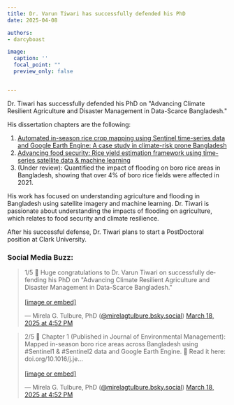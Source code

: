 ```yaml
---
title: Dr. Varun Tiwari has successfully defended his PhD
date: 2025-04-08

authors:
- darcyboast

image:
  caption: ''
  focal_point: ""
  preview_only: false


---
```



Dr. Tiwari has successfully defended his PhD on "Advancing Climate Resilient Agriculture and Disaster Management in Data-Scarce Bangladesh."

<!--more-->

His dissertation chapters are the following:
1. <a href = 'https://www-sciencedirect-com.prox.lib.ncsu.edu/science/article/pii/S0301479723024039?via%3Dihub'>Automated in-season rice crop mapping using Sentinel time-series data and Google Earth Engine: A case study in climate-risk prone Bangladesh</a>
2. <a href = 'https://journals.plos.org/plosone/article?id=10.1371/journal.pone.0309982'>Advancing food security: Rice yield estimation framework using time-series satellite data & machine learning</a>
3. (Under review): Quantified the impact of flooding on boro rice areas in Bangladesh, showing that over 4% of boro rice fields were affected in 2021.

His work has focused on understanding agriculture and flooding in Bangladesh using satellite imagery and machine learning. Dr. Tiwari is passionate about understanding the impacts of flooding on agriculture, which relates to food security and climate resilience.

After his successful defense, Dr. Tiwari plans to start a PostDoctoral position at Clark University. 

### Social Media Buzz:
<blockquote class="bluesky-embed" data-bluesky-uri="at://did:plc:xcd6uttb6qrmffqdvfed6evc/app.bsky.feed.post/3lkokdmtjic2g" data-bluesky-cid="bafyreig2k6fizgg5cv6kh5lek2axlmwlcsrauricb3zyjjo7x7q22xrzzq" data-bluesky-embed-color-mode="system"><p lang="en">1/5 🎉 Huge congratulations to Dr. Varun Tiwari on successfully defending his PhD on &quot;Advancing Climate Resilient Agriculture and Disaster Management in Data-Scarce Bangladesh.&quot;<br><br><a href="https://bsky.app/profile/did:plc:xcd6uttb6qrmffqdvfed6evc/post/3lkokdmtjic2g?ref_src=embed">[image or embed]</a></p>&mdash; Mirela G. Tulbure, PhD (<a href="https://bsky.app/profile/did:plc:xcd6uttb6qrmffqdvfed6evc?ref_src=embed">@mirelagtulbure.bsky.social</a>) <a href="https://bsky.app/profile/did:plc:xcd6uttb6qrmffqdvfed6evc/post/3lkokdmtjic2g?ref_src=embed">March 18, 2025 at 4:52 PM</a></blockquote><script async src="https://embed.bsky.app/static/embed.js" charset="utf-8"></script>

<blockquote class="bluesky-embed" data-bluesky-uri="at://did:plc:xcd6uttb6qrmffqdvfed6evc/app.bsky.feed.post/3lkokdwvhak2g" data-bluesky-cid="bafyreih7rvozryrj6nt4dscazmvupkin7kdek2je627ott4t22prd2yzji" data-bluesky-embed-color-mode="system"><p lang="en">2/5 📌 Chapter 1 (Published in Journal of Environmental Management): Mapped in-season boro rice areas across Bangladesh using #Sentinel1 &amp; #Sentinel2 data and Google Earth Engine.
🔗 Read it here: doi.org/10.1016/j.je...<br><br><a href="https://bsky.app/profile/did:plc:xcd6uttb6qrmffqdvfed6evc/post/3lkokdwvhak2g?ref_src=embed">[image or embed]</a></p>&mdash; Mirela G. Tulbure, PhD (<a href="https://bsky.app/profile/did:plc:xcd6uttb6qrmffqdvfed6evc?ref_src=embed">@mirelagtulbure.bsky.social</a>) <a href="https://bsky.app/profile/did:plc:xcd6uttb6qrmffqdvfed6evc/post/3lkokdwvhak2g?ref_src=embed">March 18, 2025 at 4:52 PM</a></blockquote><script async src="https://embed.bsky.app/static/embed.js" charset="utf-8"></script>